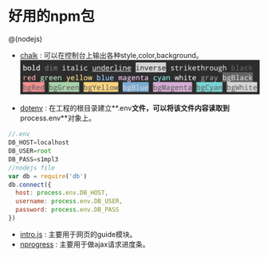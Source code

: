 # 好用的npm包
@(nodejs)
- [chalk](https://github.com/chalk/chalk) : 可以在控制台上输出各种style,color,background。
![Alt text](../imgs/npm/7d972749-3436-40f9-b6b7-6e00eff9d8ad.png)

- [dotenv](https://github.com/motdotla/dotenv) : 在工程的根目录建立**.env**文件，可以将该文件内容读取到**process.env**对象上。
```javascript
//.env
DB_HOST=localhost
DB_USER=root
DB_PASS=s1mpl3
//nodejs file
var db = require('db')
db.connect({
  host: process.env.DB_HOST,
  username: process.env.DB_USER,
  password: process.env.DB_PASS
})
```
- [intro.js](https://github.com/usablica/intro.js) : 主要用于网页的guide模块。
- [nprogress](https://github.com/rstacruz/nprogress) : 主要用于做ajax请求进度条。


